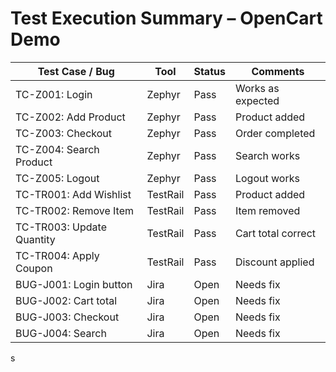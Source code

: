 # Test Execution Summary – OpenCart Demo

| Test Case / Bug | Tool | Status | Comments |
|-----------------|------|--------|----------|
| TC-Z001: Login | Zephyr | Pass | Works as expected |
| TC-Z002: Add Product | Zephyr | Pass | Product added |
| TC-Z003: Checkout | Zephyr | Pass | Order completed |
| TC-Z004: Search Product | Zephyr | Pass | Search works |
| TC-Z005: Logout | Zephyr | Pass | Logout works |
| TC-TR001: Add Wishlist | TestRail | Pass | Product added |
| TC-TR002: Remove Item | TestRail | Pass | Item removed |
| TC-TR003: Update Quantity | TestRail | Pass | Cart total correct |
| TC-TR004: Apply Coupon | TestRail | Pass | Discount applied |
| BUG-J001: Login button | Jira | Open | Needs fix |
| BUG-J002: Cart total | Jira | Open | Needs fix |
| BUG-J003: Checkout | Jira | Open | Needs fix |
| BUG-J004: Search | Jira | Open | Needs fix |
s